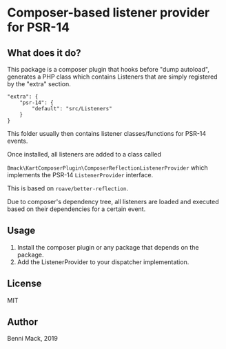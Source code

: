 # Composer-based listener provider for PSR-14

## What does it do?

This package is a composer plugin that hooks before "dump autoload", generates a PHP
class which contains Listeners that are simply registered by the "extra" section.

    "extra": {
        "psr-14": {
            "default": "src/Listeners"
        }
    }

This folder usually then contains listener classes/functions for PSR-14 events.

Once installed, all listeners are added to a class called

`Bmack\KartComposerPlugin\ComposerReflectionListenerProvider` which implements
the PSR-14 `ListenerProvider` interface.

This is based on `roave/better-reflection`.

Due to composer's dependency tree, all listeners are loaded and executed based
on their dependencies for a certain event.


## Usage

1. Install the composer plugin or any package that depends on the package.
2. Add the ListenerProvider to your dispatcher implementation.


## License

MIT

## Author

Benni Mack, 2019